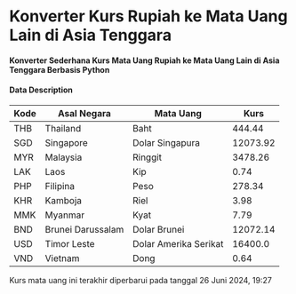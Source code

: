 # Konverter Kurs Rupiah ke Mata Uang Lain di Asia Tenggara
#### Konverter Sederhana Kurs Mata Uang Rupiah ke Mata Uang Lain di Asia Tenggara Berbasis Python



#### Data  Description

| Kode | Asal Negara | Mata Uang | Kurs |
| ---- | ---- | ---- | ---- |
THB | Thailand | Baht | 444.44 |
SGD | Singapore | Dolar Singapura | 12073.92 |
MYR | Malaysia | Ringgit | 3478.26 |
LAK | Laos | Kip | 0.74 |
PHP | Filipina | Peso | 278.34 |
KHR | Kamboja | Riel | 3.98 |
MMK | Myanmar | Kyat | 7.79 |
BND | Brunei Darussalam | Dolar Brunei | 12072.14 |
USD | Timor Leste | Dolar Amerika Serikat | 16400.0 |
VND | Vietnam | Dong | 0.64 |

Kurs mata uang ini terakhir diperbarui pada tanggal 26 Juni 2024, 19:27
